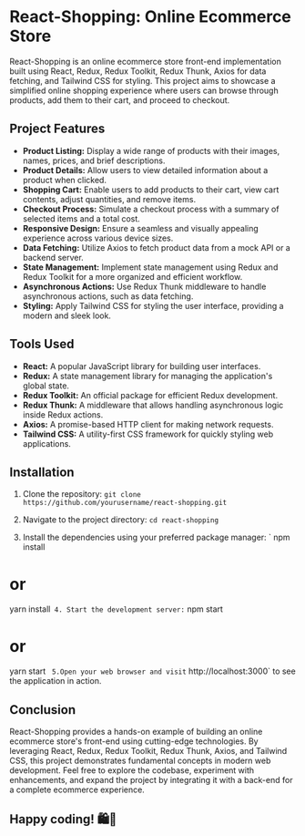 # React-Shopping: Online Ecommerce Store

React-Shopping is an online ecommerce store front-end implementation built using React, Redux, Redux Toolkit, Redux Thunk, Axios for data fetching, and Tailwind CSS for styling. This project aims to showcase a simplified online shopping experience where users can browse through products, add them to their cart, and proceed to checkout.

## Project Features

-   **Product Listing:** Display a wide range of products with their images, names, prices, and brief descriptions.
-   **Product Details:** Allow users to view detailed information about a product when clicked.
-   **Shopping Cart:** Enable users to add products to their cart, view cart contents, adjust quantities, and remove items.
-   **Checkout Process:** Simulate a checkout process with a summary of selected items and a total cost.
-   **Responsive Design:** Ensure a seamless and visually appealing experience across various device sizes.
-   **Data Fetching:** Utilize Axios to fetch product data from a mock API or a backend server.
-   **State Management:** Implement state management using Redux and Redux Toolkit for a more organized and efficient workflow.
-   **Asynchronous Actions:** Use Redux Thunk middleware to handle asynchronous actions, such as data fetching.
-   **Styling:** Apply Tailwind CSS for styling the user interface, providing a modern and sleek look.

## Tools Used

-   **React:** A popular JavaScript library for building user interfaces.
-   **Redux:** A state management library for managing the application's global state.
-   **Redux Toolkit:** An official package for efficient Redux development.
-   **Redux Thunk:** A middleware that allows handling asynchronous logic inside Redux actions.
-   **Axios:** A promise-based HTTP client for making network requests.
-   **Tailwind CSS:** A utility-first CSS framework for quickly styling web applications.

## Installation

1. Clone the repository:
   `git clone https://github.com/yourusername/react-shopping.git`

2. Navigate to the project directory:
   `cd react-shopping`
3. Install the dependencies using your preferred package manager:
   `
   npm install

# or

yarn install`
4. Start the development server:`
npm start

# or

yarn start
`
5.Open your web browser and visit` http://localhost:3000` to see the application in action.

## Conclusion

React-Shopping provides a hands-on example of building an online ecommerce store's front-end using cutting-edge technologies. By leveraging React, Redux, Redux Toolkit, Redux Thunk, Axios, and Tailwind CSS, this project demonstrates fundamental concepts in modern web development. Feel free to explore the codebase, experiment with enhancements, and expand the project by integrating it with a back-end for a complete ecommerce experience.

## Happy coding! 🛍️🛒
